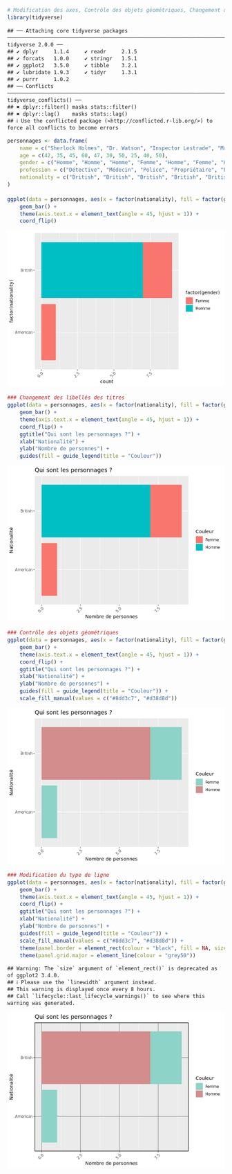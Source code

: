 ``` r
# Modification des axes, Contrôle des objets géométriques, Changement des libellés des titres
library(tidyverse)
```

    ## ── Attaching core tidyverse packages ───────────────────────────────────────────────────────────────────────────── tidyverse 2.0.0 ──
    ## ✔ dplyr     1.1.4     ✔ readr     2.1.5
    ## ✔ forcats   1.0.0     ✔ stringr   1.5.1
    ## ✔ ggplot2   3.5.0     ✔ tibble    3.2.1
    ## ✔ lubridate 1.9.3     ✔ tidyr     1.3.1
    ## ✔ purrr     1.0.2     
    ## ── Conflicts ─────────────────────────────────────────────────────────────────────────────────────────────── tidyverse_conflicts() ──
    ## ✖ dplyr::filter() masks stats::filter()
    ## ✖ dplyr::lag()    masks stats::lag()
    ## ℹ Use the conflicted package (<http://conflicted.r-lib.org/>) to force all conflicts to become errors

``` r
personnages <- data.frame(
    name = c("Sherlock Holmes", "Dr. Watson", "Inspector Lestrade", "Mrs. Hudson", "Mycroft Holmes", "Irene Adler", "Professor Moriarty", "Mary Morstan", "James Phillimore", "Charles Augustus Milverton"),
    age = c(42, 35, 45, 60, 47, 30, 50, 25, 40, 50),
    gender = c("Homme", "Homme", "Homme", "Femme", "Homme", "Femme", "Homme", "Femme", "Homme", "Homme"),
    profession = c("Détective", "Médecin", "Police", "Propriétaire", "Fonctionnaire", "Chanteur d'opéra", "Mathématicien", "Veuve", "Banquier", "Maître chanteur"),
    nationality = c("British", "British", "British", "British", "British", "American", "British", "British", "British", "British")
)

ggplot(data = personnages, aes(x = factor(nationality), fill = factor(gender))) +
    geom_bar() +
    theme(axis.text.x = element_text(angle = 45, hjust = 1)) +
    coord_flip()
```

![](07-04-personnalisation-graph_files/figure-gfm/unnamed-chunk-1-1.png)<!-- -->

``` r
### Changement des libellés des titres
ggplot(data = personnages, aes(x = factor(nationality), fill = factor(gender))) +
    geom_bar() +
    theme(axis.text.x = element_text(angle = 45, hjust = 1)) +
    coord_flip() +
    ggtitle("Qui sont les personnages ?") +
    xlab("Nationalité") +
    ylab("Nombre de personnes") +
    guides(fill = guide_legend(title = "Couleur"))
```

![](07-04-personnalisation-graph_files/figure-gfm/unnamed-chunk-1-2.png)<!-- -->

``` r
### Contrôle des objets géométriques
ggplot(data = personnages, aes(x = factor(nationality), fill = factor(gender))) +
    geom_bar() +
    theme(axis.text.x = element_text(angle = 45, hjust = 1)) +
    coord_flip() +
    ggtitle("Qui sont les personnages ?") +
    xlab("Nationalité") +
    ylab("Nombre de personnes") +
    guides(fill = guide_legend(title = "Couleur")) +
    scale_fill_manual(values = c("#8dd3c7", "#d38d8d"))
```

![](07-04-personnalisation-graph_files/figure-gfm/unnamed-chunk-1-3.png)<!-- -->

``` r
### Modification du type de ligne
ggplot(data = personnages, aes(x = factor(nationality), fill = factor(gender))) +
    geom_bar() +
    theme(axis.text.x = element_text(angle = 45, hjust = 1)) +
    coord_flip() +
    ggtitle("Qui sont les personnages ?") +
    xlab("Nationalité") +
    ylab("Nombre de personnes") +
    guides(fill = guide_legend(title = "Couleur")) +
    scale_fill_manual(values = c("#8dd3c7", "#d38d8d")) +
    theme(panel.border = element_rect(colour = "black", fill = NA, size = 1)) +
    theme(panel.grid.major = element_line(colour = "grey50"))
```

    ## Warning: The `size` argument of `element_rect()` is deprecated as of ggplot2 3.4.0.
    ## ℹ Please use the `linewidth` argument instead.
    ## This warning is displayed once every 8 hours.
    ## Call `lifecycle::last_lifecycle_warnings()` to see where this warning was generated.

![](07-04-personnalisation-graph_files/figure-gfm/unnamed-chunk-1-4.png)<!-- -->
